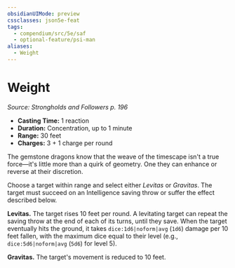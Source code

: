 ```yaml
---
obsidianUIMode: preview
cssclasses: json5e-feat
tags:
  - compendium/src/5e/saf
  - optional-feature/psi-man
aliases:
  - Weight
---
```

# Weight
*Source: Strongholds and Followers p. 196*  

- **Casting Time:** 1 reaction  
- **Duration:** Concentration, up to 1 minute  
- **Range:** 30 feet  
- **Charges:** 3 + 1 charge per round  

The gemstone dragons know that the weave of the timescape isn't a true force—it's little more than a quirk of geometry. One they can enhance or reverse at their discretion.

Choose a target within range and select either *Levitas* or *Gravitas*. The target must succeed on an Intelligence saving throw or suffer the effect described below.

**Levitas.** The target rises 10 feet per round. A levitating target can repeat the saving throw at the end of each of its turns, until they save. When the target eventually hits the ground, it takes `dice:1d6|noform|avg` (`1d6`) damage per 10 feet fallen, with the maximum dice equal to their level (e.g., `dice:5d6|noform|avg` (`5d6`) for level 5).

**Gravitas.** The target's movement is reduced to 10 feet.
